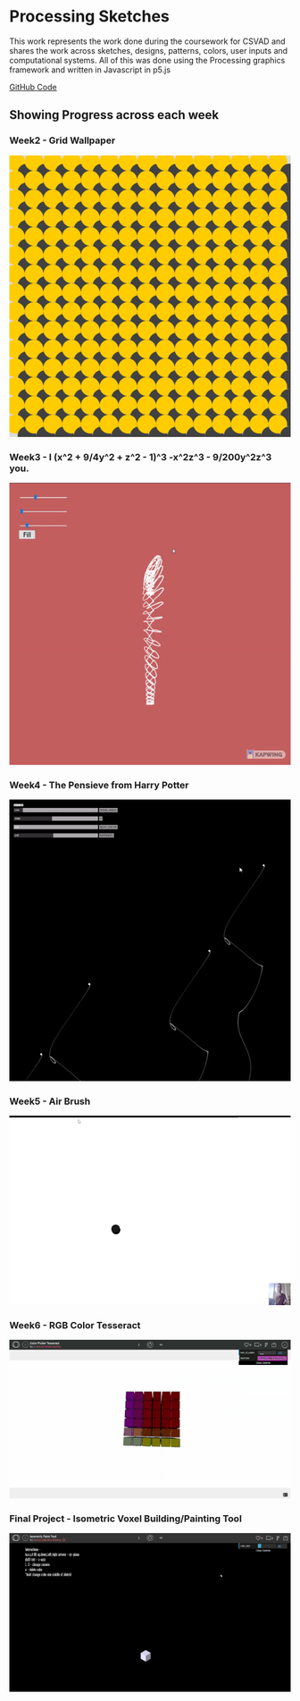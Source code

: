 # Processing Sketches

This work represents the work done during the coursework for CSVAD and shares the work across sketches, designs, patterns, colors, user inputs and computational systems. All of this was done using the Processing graphics framework and written in Javascript in p5.js

[GitHub Code](https://github.com/CSVADW21/suriya) <br />

## Showing Progress across each week

<!-- ### Week1 - Phineas Flynn
![Phineas Flynn in Processing](../images/csvad/Re-sized/Phineas_Flynn-resized.png) -->

### Week2 - Grid Wallpaper
![Grid Wallpaper](../images/csvad/Re-sized/uniform_grid_circles_1200-rezied.png)

### Week3 - I (x^2 + 9/4y^2 + z^2 - 1)^3 -x^2z^3 - 9/200y^2z^3 you.
<!--- ![Parametric Heart](../images/csvad/Re-sized/parametric-heart-resized.gif) -->
<img src="../images/csvad/Re-sized/parametric-heart-resized.gif">

### Week4 - The Pensieve from Harry Potter
<!--- ![Simplex Fluid](../images/csvad/Re-sized/simplex-resized.gif) -->
<img src="../images/csvad/Re-sized/simplex-resized.gif">

### Week5 - Air Brush
<!--- ![Air Brush](../images/csvad/Re-sized/airbrush-resized.gif) -->
<img src="../images/csvad/Re-sized/airbrush-resized.gif">

### Week6 - RGB Color Tesseract
<!--- ![RGB Color Picker](../images/csvad/Re-sized/color-picker-resized.gif) -->
<img src="../images/csvad/Re-sized/color-picker-resized.gif">

### Final Project - Isometric Voxel Building/Painting Tool
<!--- ![Voxel Painter](../images/csvad/Re-sized/isometricTool-resized.gif) -->
<img src="../images/csvad/Re-sized/isometricTool-resized.gif">
